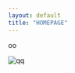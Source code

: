 ```yaml
---
layout: default
title: "HOMEPAGE"
---
```

 
 <div class="menu">oo</div>
 <div>
 
 ![qq](https://q1.qlogo.cn/g?b=qq&nk=1764712330&s=640)
<div class="contact"></div>
</div>
